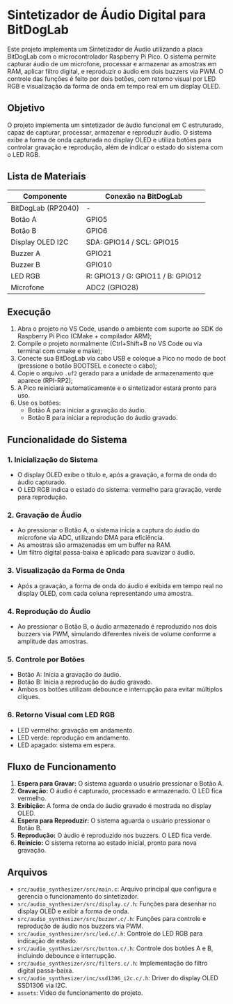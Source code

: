 # Sintetizador de Áudio Digital para BitDogLab

Este projeto implementa um Sintetizador de Áudio utilizando a placa BitDogLab com o microcontrolador Raspberry Pi Pico. O sistema permite capturar áudio de um microfone, processar e armazenar as amostras em RAM, aplicar filtro digital, e reproduzir o áudio em dois buzzers via PWM. O controle das funções é feito por dois botões, com retorno visual por LED RGB e visualização da forma de onda em tempo real em um display OLED.

## Objetivo

O projeto implementa um sintetizador de áudio funcional em C estruturado, capaz de capturar, processar, armazenar e reproduzir áudio. O sistema exibe a forma de onda capturada no display OLED e utiliza botões para controlar gravação e reprodução, além de indicar o estado do sistema com o LED RGB.

## Lista de Materiais

| Componente            | Conexão na BitDogLab                |
|-----------------------|-------------------------------------|
| BitDogLab (RP2040)    | -                                   |
| Botão A               | GPIO5                               |
| Botão B               | GPIO6                               |
| Display OLED I2C      | SDA: GPIO14 / SCL: GPIO15           |
| Buzzer A              | GPIO21                              |
| Buzzer B              | GPIO10                              |
| LED RGB               | R: GPIO13 / G: GPIO11 / B: GPIO12   |
| Microfone             | ADC2 (GPIO28)                       |

## Execução

1. Abra o projeto no VS Code, usando o ambiente com suporte ao SDK do Raspberry Pi Pico (CMake + compilador ARM);
2. Compile o projeto normalmente (Ctrl+Shift+B no VS Code ou via terminal com cmake e make);
3. Conecte sua BitDogLab via cabo USB e coloque a Pico no modo de boot (pressione o botão BOOTSEL e conecte o cabo);
4. Copie o arquivo `.uf2` gerado para a unidade de armazenamento que aparece (RPI-RP2);
5. A Pico reiniciará automaticamente e o sintetizador estará pronto para uso.
6. Use os botões:
   - Botão A para iniciar a gravação do áudio.
   - Botão B para iniciar a reprodução do áudio gravado.

## Funcionalidade do Sistema

### 1. Inicialização do Sistema
- O display OLED exibe o título e, após a gravação, a forma de onda do áudio capturado.
- O LED RGB indica o estado do sistema: vermelho para gravação, verde para reprodução.

### 2. Gravação de Áudio
- Ao pressionar o Botão A, o sistema inicia a captura do áudio do microfone via ADC, utilizando DMA para eficiência.
- As amostras são armazenadas em um buffer na RAM.
- Um filtro digital passa-baixa é aplicado para suavizar o áudio.

### 3. Visualização da Forma de Onda
- Após a gravação, a forma de onda do áudio é exibida em tempo real no display OLED, com cada coluna representando uma amostra.

### 4. Reprodução do Áudio
- Ao pressionar o Botão B, o áudio armazenado é reproduzido nos dois buzzers via PWM, simulando diferentes níveis de volume conforme a amplitude das amostras.

### 5. Controle por Botões
- Botão A: Inicia a gravação do áudio.
- Botão B: Inicia a reprodução do áudio gravado.
- Ambos os botões utilizam debounce e interrupção para evitar múltiplos cliques.

### 6. Retorno Visual com LED RGB
- LED vermelho: gravação em andamento.
- LED verde: reprodução em andamento.
- LED apagado: sistema em espera.

## Fluxo de Funcionamento

1. **Espera para Gravar:** O sistema aguarda o usuário pressionar o Botão A.
2. **Gravação:** O áudio é capturado, processado e armazenado. O LED fica vermelho.
3. **Exibição:** A forma de onda do áudio gravado é mostrada no display OLED.
4. **Espera para Reproduzir:** O sistema aguarda o usuário pressionar o Botão B.
5. **Reprodução:** O áudio é reproduzido nos buzzers. O LED fica verde.
6. **Reinício:** O sistema retorna ao estado inicial, pronto para nova gravação.

## Arquivos

- `src/audio_synthesizer/src/main.c`: Arquivo principal que configura e gerencia o funcionamento do sintetizador.
- `src/audio_synthesizer/src/display.c/.h`: Funções para desenhar no display OLED e exibir a forma de onda.
- `src/audio_synthesizer/src/buzzer.c/.h`: Funções para controle e reprodução de áudio nos buzzers via PWM.
- `src/audio_synthesizer/src/led.c/.h`: Controle do LED RGB para indicação de estado.
- `src/audio_synthesizer/src/button.c/.h`: Controle dos botões A e B, incluindo debounce e interrupção.
- `src/audio_synthesizer/src/filters.c/.h`: Implementação do filtro digital passa-baixa.
- `src/audio_synthesizer/inc/ssd1306_i2c.c/.h`: Driver do display OLED SSD1306 via I2C.
- `assets`: Vídeo de funcionamento do projeto.

